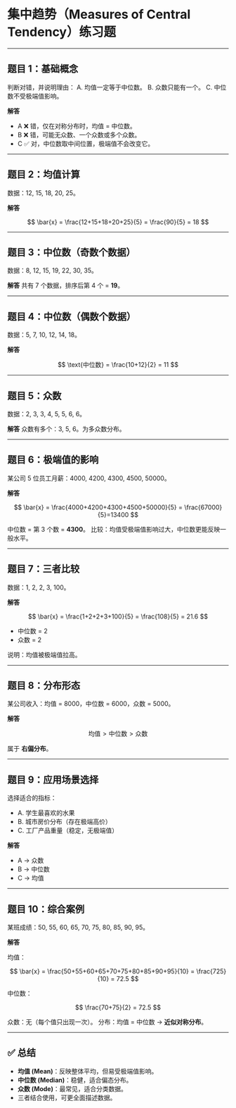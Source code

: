
# 集中趋势（Measures of Central Tendency）练习题

---

## 题目 1：基础概念

判断对错，并说明理由：
A. 均值一定等于中位数。
B. 众数只能有一个。
C. 中位数不受极端值影响。

**解答**

* A ❌ 错，仅在对称分布时，均值 = 中位数。
* B ❌ 错，可能无众数、一个众数或多个众数。
* C ✅ 对，中位数取中间位置，极端值不会改变它。

---

## 题目 2：均值计算

数据：12, 15, 18, 20, 25。

**解答**

$$
\bar{x} = \frac{12+15+18+20+25}{5} = \frac{90}{5} = 18
$$

---

## 题目 3：中位数（奇数个数据）

数据：8, 12, 15, 19, 22, 30, 35。

**解答**
共有 7 个数据，排序后第 4 个 = **19**。

---

## 题目 4：中位数（偶数个数据）

数据：5, 7, 10, 12, 14, 18。

**解答**

$$
\text{中位数} = \frac{10+12}{2} = 11
$$

---

## 题目 5：众数

数据：2, 3, 3, 4, 5, 5, 6, 6。

**解答**
众数有多个：3, 5, 6。为多众数分布。

---

## 题目 6：极端值的影响

某公司 5 位员工月薪：4000, 4200, 4300, 4500, 50000。

**解答**

$$
\bar{x} = \frac{4000+4200+4300+4500+50000}{5} = \frac{67000}{5}=13400
$$

中位数 = 第 3 个数 = **4300**。
比较：均值受极端值影响过大，中位数更能反映一般水平。

---

## 题目 7：三者比较

数据：1, 2, 2, 3, 100。

**解答**

$$
\bar{x} = \frac{1+2+2+3+100}{5} = \frac{108}{5} = 21.6
$$

* 中位数 = 2
* 众数 = 2

说明：均值被极端值拉高。

---

## 题目 8：分布形态

某公司收入：均值 = 8000，中位数 = 6000，众数 = 5000。

**解答**

$$
\text{均值} > \text{中位数} > \text{众数}
$$

属于 **右偏分布**。

---

## 题目 9：应用场景选择

选择适合的指标：

* A. 学生最喜欢的水果
* B. 城市房价分布（存在极端高价）
* C. 工厂产品重量（稳定，无极端值）

**解答**

* A → 众数
* B → 中位数
* C → 均值

---

## 题目 10：综合案例

某班成绩：50, 55, 60, 65, 70, 75, 80, 85, 90, 95。

**解答**

均值：

$$
\bar{x} = \frac{50+55+60+65+70+75+80+85+90+95}{10} = \frac{725}{10} = 72.5
$$

中位数：

$$
\frac{70+75}{2} = 72.5
$$

众数：无（每个值只出现一次）。
分布：均值 = 中位数 → **近似对称分布**。

---

## ✅ 总结

* **均值 (Mean)**：反映整体平均，但易受极端值影响。
* **中位数 (Median)**：稳健，适合偏态分布。
* **众数 (Mode)**：最常见，适合分类数据。
* 三者结合使用，可更全面描述数据。


